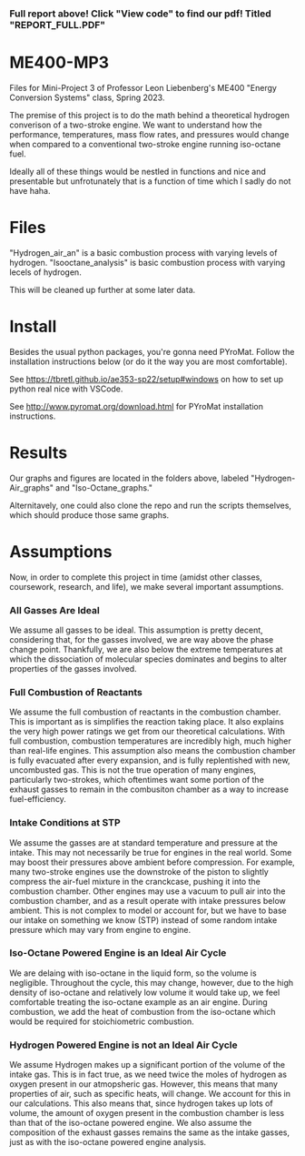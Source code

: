 ### Full report above! Click "View code" to find our pdf! Titled "REPORT_FULL.PDF"

# ME400-MP3
Files for Mini-Project 3 of Professor Leon Liebenberg's ME400 "Energy Conversion Systems" class, Spring 2023.

The premise of this project is to do the math behind a theoretical hydrogen converison of a two-stroke engine. We want to understand how the performance, temperatures, mass flow rates, and pressures would change when compared to a conventional two-stroke engine running iso-octane fuel.

Ideally all of these things would be nestled in functions and nice and presentable but unfrotunately that is a function of time which I sadly do not have haha.
# Files
"Hydrogen_air_an" is a basic combustion process with varying levels of hydrogen.
"Isooctane_analysis" is basic combustion process with varying lecels of hydrogen.

This will be cleaned up further at some later data.

# Install
Besides the usual python packages, you're gonna need PYroMat. Follow the installation instructions below (or do it the way you are most comfortable).

See https://tbretl.github.io/ae353-sp22/setup#windows on how to set up python real nice with VSCode.

See http://www.pyromat.org/download.html for PYroMat installation instructions.
# Results
Our graphs and figures are located in the folders above, labeled "Hydrogen-Air_graphs" and "Iso-Octane_graphs."

Alternitavely, one could also clone the repo and run the scripts themselves, which should produce those same graphs.
# Assumptions

Now, in order to complete this project in time (amidst other classes, coursework, research, and life), we make several important assumptions.

### All Gasses Are Ideal

We assume all gasses to be ideal. This assumption is pretty decent, considering that, for the gasses involved, we are way above the phase change point. Thankfully, we are also below the extreme temperatures at which the dissociation of molecular species dominates and begins to alter properties of the gasses involved.

### Full Combustion of Reactants

We assume the full combustion of reactants in the combustion chamber. This is important as is simplifies the reaction taking place. It also explains the very high power ratings we get from our theoretical calculations. With full combustion, combustion temperatures are incredibly high, much higher than real-life engines. This assumption also means the combustion chamber is fully evacuated after every expansion, and is fully replentished with new, uncombusted gas. This is not the true operation of many engines, particularly two-strokes, which oftentimes want some portion of the exhaust gasses to remain in the combusiton chamber as a way to increase fuel-efficiency.

### Intake Conditions at STP

We assume the gasses are at standard temperature and pressure at the intake. This may not necessarily be true for engines in the real world. Some may boost their pressures above ambient before compression. For example, many two-stroke engines use the downstroke of the piston to slightly compress the air-fuel mixture in the cranckcase, pushing it into the combustion chamber. Other engines may use a vacuum to pull air into the combustion chamber, and as a result operate with intake pressures below ambient. This is not complex to model or account for, but we have to base our intake on something we know (STP) instead of some random intake pressure which may vary from engine to engine.

### Iso-Octane Powered Engine is an Ideal Air Cycle

We are delaing with iso-octane in the liquid form, so the volume is negligible. Throughout the cycle, this may change, however, due to the high density of iso-octane and relatively low volume it would take up, we feel comfortable treating the iso-octane example as an air engine. During combustion, we add the heat of combustion from the iso-octane which would be required for stoichiometric combustion.

### Hydrogen Powered Engine is not an Ideal Air Cycle

We assume Hydrogen makes up a significant portion of the volume of the intake gas. This is in fact true, as we need twice the moles of hydrogen as oxygen present in our atmopsheric gas. However, this means that many properties of air, such as specific heats, will change. We account for this in our calculations. This also means that, since hydrogen takes up lots of volume, the amount of oxygen present in the combustion chamber is less than that of the iso-octane powered engine. We also assume the composition of the exhaust gasses remains the same as the intake gasses, just as with the iso-octane powered engine analysis. 
